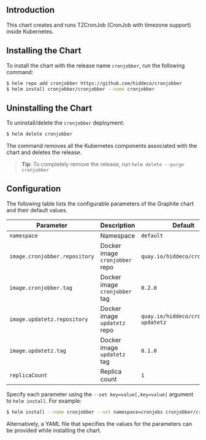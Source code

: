 ## Introduction

This chart creates and runs TZCronJob (CronJob with timezone support) inside Kubernetes.

## Installing the Chart

To install the chart with the release name `cronjobber`, run the following command:

```bash
$ helm repo add cronjobber https://github.com/hiddeco/cronjobber
$ helm install cronjobber/cronjobber --name cronjobber
```

## Uninstalling the Chart

To uninstall/delete the `cronjobber` deployment:

```bash
$ helm delete cronjobber
```

The command removes all the Kubernetes components associated with the chart and deletes the release.

> **Tip**: To completely remove the release, run `helm delete --purge cronjobber`

## Configuration

The following table lists the configurable parameters of the Graphite chart and their default values.

|             Parameter          |            Description               |                  Default               |
|--------------------------------|--------------------------------------|----------------------------------------|
| `namespace`                    | Namespace                            | `default`                              |
| `image.cronjobber.repository`  | Docker image `cronjobber` repo       | `quay.io/hiddeco/cronjobber`           |
| `image.cronjobber.tag`         | Docker image `cronjobber` tag        | `0.2.0`                                |
| `image.updatetz.repository`    | Docker image `updatetz` repo         | `quay.io/hiddeco/cronjobber-updatetz`  |
| `image.updatetz.tag`           | Docker image `updatetz` tag          | `0.1.0`                                |
| `replicaCount`                 | Replica count                        | `1`                                    |


Specify each parameter using the `--set key=value[,key=value]` argument to `helm install`. For example:

```bash
$ helm install --name cronjobber --set namespace=cronjobs cronjobber/cronjobber
```

Alternatively, a YAML file that specifies the values for the parameters can be provided while installing the chart.

